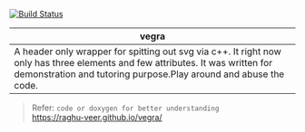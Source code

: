 [![Build Status](https://travis-ci.org/Optimaton/vegra.svg?branch=master)](https://travis-ci.org/Optimaton/vegra)


|vegra|
|------------|
|  A header only wrapper for spitting out svg via c++. It right now only has three elements and few attributes. It was written for demonstration and tutoring purpose.Play around and abuse the code.|



  > Refer: `code or doxygen for better understanding`<br>
  > https://raghu-veer.github.io/vegra/
   
